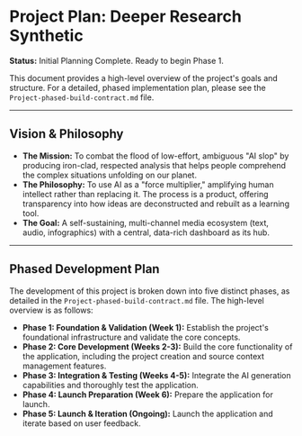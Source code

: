 # Project Plan: Deeper Research Synthetic

**Status:** Initial Planning Complete. Ready to begin Phase 1.

This document provides a high-level overview of the project's goals and structure. For a detailed, phased implementation plan, please see the `Project-phased-build-contract.md` file.

---

## Vision & Philosophy

*   **The Mission:** To combat the flood of low-effort, ambiguous "AI slop" by producing iron-clad, respected analysis that helps people comprehend the complex situations unfolding on our planet.
*   **The Philosophy:** To use AI as a "force multiplier," amplifying human intellect rather than replacing it. The process is a product, offering transparency into how ideas are deconstructed and rebuilt as a learning tool.
*   **The Goal:** A self-sustaining, multi-channel media ecosystem (text, audio, infographics) with a central, data-rich dashboard as its hub.

---

## Phased Development Plan

The development of this project is broken down into five distinct phases, as detailed in the `Project-phased-build-contract.md` file. The high-level overview is as follows:

*   **Phase 1: Foundation & Validation (Week 1):** Establish the project's foundational infrastructure and validate the core concepts.
*   **Phase 2: Core Development (Weeks 2-3):** Build the core functionality of the application, including the project creation and source context management features.
*   **Phase 3: Integration & Testing (Weeks 4-5):** Integrate the AI generation capabilities and thoroughly test the application.
*   **Phase 4: Launch Preparation (Week 6):** Prepare the application for launch.
*   **Phase 5: Launch & Iteration (Ongoing):** Launch the application and iterate based on user feedback.